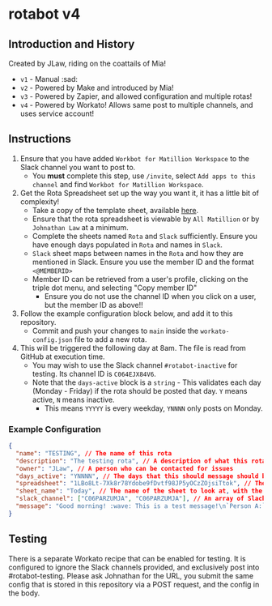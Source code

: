 # rotabot v4

## Introduction and History

Created by JLaw, riding on the coattails of Mia!

- `v1` - Manual :sad:
- `v2` - Powered by Make and introduced by Mia!
- `v3` - Powered by Zapier, and allowed configuration and multiple rotas!
- `v4` - Powered by Workato! Allows same post to multiple channels, and uses service account!

## Instructions

1. Ensure that you have added `Workbot for Matillion Workspace` to the Slack channel you want to post to.
   - You **must** complete this step, use `/invite`, select `Add apps to this channel` and find `Workbot for Matillion Workspace`.
2. Get the Rota Spreadsheet set up the way you want it, it has a little bit of complexity!
   - Take a copy of the template sheet, available [here](https://docs.google.com/spreadsheets/d/1LBo8Lt-7Xk8r78Ydobe9fDvtf98JP5yOCzZOjsiTtok/edit?usp=sharing).
   - Ensure that the rota spreadsheet is viewable by `All Matillion` or by `Johnathan Law` at a minimum.
   - Complete the sheets named `Rota` and `Slack` sufficiently. Ensure you have enough days populated in `Rota` and names in `Slack`.
   - `Slack` sheet maps between names in the `Rota` and how they are mentioned in Slack. Ensure you use the member ID and the format `<@MEMBERID>`
   - Member ID can be retrieved from a user's profile, clicking on the triple dot menu, and selecting "Copy member ID"
      - Ensure you do not use the channel ID when you click on a user, but the member ID as above!!
3. Follow the example configuration block below, and add it to this repository.
   - Commit and push your changes to `main` inside the `workato-config.json` file to add a new rota.
4. This will be triggered the following day at 8am. The file is read from GitHub at execution time.
   - You may wish to use the Slack channel `#rotabot-inactive` for testing. Its channel ID is `C064EJX84V6`.
   - Note that the `days-active` block is a `string` - This validates each day (Monday - Friday) if the rota should be posted that day. `Y` means active, `N` means inactive.
     - This means `YYYYY` is every weekday, `YNNNN` only posts on Monday.

### Example Configuration

```json
{
  "name": "TESTING", // The name of this rota
  "description": "The testing rota", // A description of what this rota is for
  "owner": "JLaw", // A person who can be contacted for issues
  "days_active": "YNNNN", // The days that this should message should be sent. Note that the first entry is Monday, and it is index 0.
  "spreadsheet": "1LBo8Lt-7Xk8r78Ydobe9fDvtf98JP5yOCzZOjsiTtok", // The spreadsheet to look at, the value between 'spreadsheets/d/' and '/edit#gid='
  "sheet_name": "Today", // The name of the sheet to look at, with the typical answer if using the template it will be "Today"
  "slack_channel": ["C06PARZUMJA", "C06PARZUMJA"], // An array of Slack channel(s) to send the message to, you must provide the channel ID and not the name!
  "message": "Good morning! :wave: This is a test message!\n`Person A:` <<col_B>>\n`Person B:` <<col_C>>\n`Person C:` <<col_D>>\n`Person D:` <<col_E>>\n`Person E:` <<col_F>>\n`Person F:` <<col_G>>\n`Person G:` <<col_H>>\n`Person H:` <<col_I>>\n\nUpdate rota <https://docs.google.com/spreadsheets/d/1LBo8Lt-7Xk8r78Ydobe9fDvtf98JP5yOCzZOjsiTtok/edit?usp=sharing|here>. " // The message to send, see https://help.zapier.com/hc/en-us/articles/8496025607181
}
```

## Testing

There is a separate Workato recipe that can be enabled for testing. It is configured to ignore the Slack channels provided, and exclusively post into #rotabot-testing.
Please ask Johnathan for the URL, you submit the same config that is stored in this repository via a POST request, and the config in the body.
